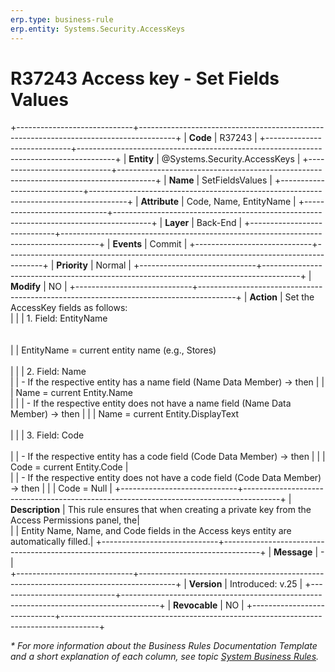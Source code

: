 ```yaml
---
erp.type: business-rule
erp.entity: Systems.Security.AccessKeys
---
```


# R37243 Access key - Set Fields Values
+-----------------------------+---------------------------------------------------------------------------------------+
| **Code**                    | R37243                                                                                |
+-----------------------------+---------------------------------------------------------------------------------------+
| **Entity**                  | @Systems.Security.AccessKeys                                                          |
+-----------------------------+---------------------------------------------------------------------------------------+
| **Name**                    | SetFieldsValues                                                                       |
+-----------------------------+---------------------------------------------------------------------------------------+
| **Attribute**               | Code, Name, EntityName                                                                |
+-----------------------------+---------------------------------------------------------------------------------------+
| **Layer**                   | Back-End                                                                              |
+-----------------------------+---------------------------------------------------------------------------------------+
| **Events**                  | Commit                                                                                |
+-----------------------------+---------------------------------------------------------------------------------------+
| **Priority**                | Normal                                                                                |
+-----------------------------+---------------------------------------------------------------------------------------+
| **Modify**                  | NO                                                                                    |
+-----------------------------+---------------------------------------------------------------------------------------+
| **Action**                  | Set the AccessKey fields as follows: <br>                                             |
|                             | 1.	Field: EntityName <br></br>                                                           
|                             | EntityName = current entity name (e.g., Stores) <br></br>                             |
|                             | 2.	Field: Name                                                                  
|                             | -	If the respective entity has a name field (Name Data Member) -> then                |
|                             | Name = current Entity.Name <br>                                                       |
|                             | - If the respective entity does not have a name field (Name Data Member) -> then      |
|                             | Name = current Entity.DisplayText <br></br>                                           |
|                             | 3.	Field: Code <br>                                                                  
|                             |	- If the respective entity has a code field (Code Data Member) -> then                |
|                             | Code = current Entity.Code                                                            |                                   
|                             | - If the respective entity does not have a code field (Code Data Member) -> then      |
|                             | Code = Null                                                                           |
+-----------------------------+---------------------------------------------------------------------------------------+
| **Description**             | This rule ensures that when creating a private key from the Access Permissions panel, the|     
|                             | Entity Name, Name, and Code fields in the Access keys entity are automatically filled.|
+-----------------------------+---------------------------------------------------------------------------------------+
| **Message**                 | \-                                                                                    |                         
+-----------------------------+---------------------------------------------------------------------------------------+
| **Version**                 | Introduced: v.25                                                                      |
+-----------------------------+---------------------------------------------------------------------------------------+
| **Revocable**               | NO                                                                                    |
+-----------------------------+---------------------------------------------------------------------------------------+

*\* For more information about the Business Rules Documentation Template and a short explanation of each column, see
topic [System Business Rules](../templates/template-description-system-business-rules.md).*
